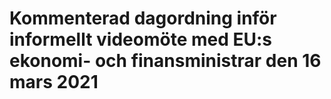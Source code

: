 # Kommenterad dagordning inför informellt videomöte med EU:s ekonomi- och finansministrar den 16 mars 2021


